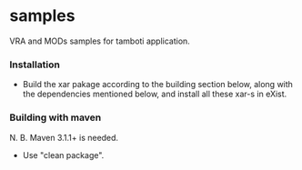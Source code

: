 samples
=======

VRA and MODs samples for tamboti application.

### Installation

* Build the xar pakage according to the building section below, along with the dependencies mentioned below, and install all these xar-s in eXist.


### Building with maven
N. B.  Maven 3.1.1+ is needed.
  
* Use "clean package".

